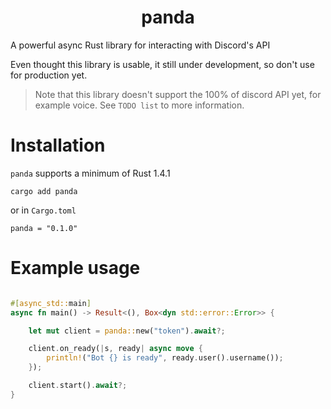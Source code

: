 <h1 align=center>panda</h1>

A powerful async Rust library for interacting with Discord's API

Even thought this library is usable, it still under development, so don't use for production yet.

> Note that this library doesn't support the 100% of discord API yet, for example voice. See `TODO list` to more information.

# Installation

`panda` supports a minimum of Rust 1.4.1

```
cargo add panda
```

or in `Cargo.toml`

```
panda = "0.1.0"
```

# Example usage

```rust

#[async_std::main]
async fn main() -> Result<(), Box<dyn std::error::Error>> {

    let mut client = panda::new("token").await?;

    client.on_ready(|s, ready| async move {
        println!("Bot {} is ready", ready.user().username());
    });

    client.start().await?;
}
```
